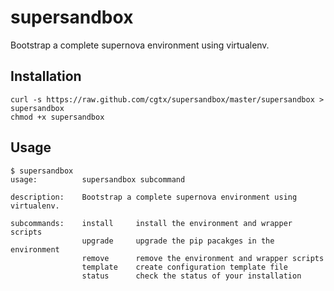 # supersandbox

Bootstrap a complete supernova environment using virtualenv.

## Installation

```
curl -s https://raw.github.com/cgtx/supersandbox/master/supersandbox > supersandbox
chmod +x supersandbox
```

## Usage

    $ supersandbox
    usage:          supersandbox subcommand
    
    description:    Bootstrap a complete supernova environment using virtualenv.
    
    subcommands:    install     install the environment and wrapper scripts
                    upgrade     upgrade the pip pacakges in the environment
                    remove      remove the environment and wrapper scripts
                    template    create configuration template file
                    status      check the status of your installation
